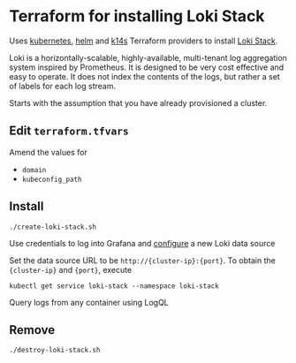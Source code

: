 # Terraform for installing Loki Stack

Uses [kubernetes](https://www.terraform.io/docs/providers/kubernetes/index.html), [helm](https://www.terraform.io/docs/providers/helm/index.html) and [k14s](https://github.com/k14s/terraform-provider-k14s) Terraform providers to install [Loki Stack](https://github.com/grafana/loki/blob/v1.5.0/docs/installation/helm.md).

Loki is a horizontally-scalable, highly-available, multi-tenant log aggregation system inspired by Prometheus. It is designed to be very cost effective and easy to operate. It does not index the contents of the logs, but rather a set of labels for each log stream.

Starts with the assumption that you have already provisioned a cluster.

## Edit `terraform.tfvars`

Amend the values for

* `domain`
* `kubeconfig_path`

## Install

```
./create-loki-stack.sh
```

Use credentials to log into Grafana and [configure](https://github.com/grafana/loki/blob/v1.5.0/docs/getting-started/grafana.md) a new Loki data source

Set the data source URL to be `http://{cluster-ip}:{port}`. To obtain the `{cluster-ip}` and `{port}`, execute

```
kubectl get service loki-stack --namespace loki-stack
```

Query logs from any container using LogQL

## Remove

```
./destroy-loki-stack.sh
```
